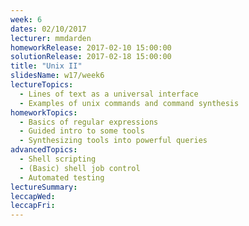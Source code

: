 ```yaml
---
week: 6
dates: 02/10/2017
lecturer: mmdarden
homeworkRelease: 2017-02-10 15:00:00
solutionRelease: 2017-02-18 15:00:00
title: "Unix II"
slidesName: w17/week6
lectureTopics:
  - Lines of text as a universal interface
  - Examples of unix commands and command synthesis
homeworkTopics:
  - Basics of regular expressions
  - Guided intro to some tools
  - Synthesizing tools into powerful queries
advancedTopics:
  - Shell scripting
  - (Basic) shell job control
  - Automated testing
lectureSummary:
leccapWed:
leccapFri:
---
```

